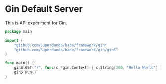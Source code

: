 # Gin Default Server

This is API experiment for Gin.

```go
package main

import (
	"github.com/Superdanda/hade/framework/gin"
	"github.com/Superdanda/hade/framework/gin/ginS"
)

func main() {
	ginS.GET("/", func(c *gin.Context) { c.String(200, "Hello World") })
	ginS.Run()
}
```
